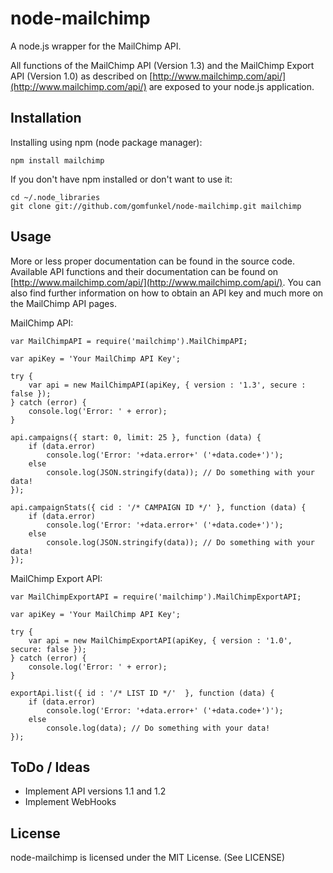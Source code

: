 node-mailchimp
==============

A node.js wrapper for the MailChimp API. 

All functions of the MailChimp API (Version 1.3) and the MailChimp Export API
(Version 1.0) as described on [http://www.mailchimp.com/api/](http://www.mailchimp.com/api/) 
are exposed to your node.js application.

Installation
------------

Installing using npm (node package manager):

    npm install mailchimp
    
If you don't have npm installed or don't want to use it:

    cd ~/.node_libraries
    git clone git://github.com/gomfunkel/node-mailchimp.git mailchimp

Usage
-----

More or less proper documentation can be found in the source code. Available
API functions and their documentation can be found on 
[http://www.mailchimp.com/api/](http://www.mailchimp.com/api/). You can also
find further information on how to obtain an API key and much more on the 
MailChimp API pages.

MailChimp API:

    var MailChimpAPI = require('mailchimp').MailChimpAPI;
    
    var apiKey = 'Your MailChimp API Key';
    
    try { 
        var api = new MailChimpAPI(apiKey, { version : '1.3', secure : false });
    } catch (error) {
        console.log('Error: ' + error);
    }
    
    api.campaigns({ start: 0, limit: 25 }, function (data) {
        if (data.error)
            console.log('Error: '+data.error+' ('+data.code+')');
        else
            console.log(JSON.stringify(data)); // Do something with your data!
    });
    
    api.campaignStats({ cid : '/* CAMPAIGN ID */' }, function (data) {
        if (data.error)
            console.log('Error: '+data.error+' ('+data.code+')');
        else
            console.log(JSON.stringify(data)); // Do something with your data!
    });
    
MailChimp Export API:

    var MailChimpExportAPI = require('mailchimp').MailChimpExportAPI;
    
    var apiKey = 'Your MailChimp API Key';

    try { 
        var api = new MailChimpExportAPI(apiKey, { version : '1.0', secure: false });
    } catch (error) {
        console.log('Error: ' + error);
    }

    exportApi.list({ id : '/* LIST ID */'  }, function (data) {
        if (data.error)
            console.log('Error: '+data.error+' ('+data.code+')');
        else
            console.log(data); // Do something with your data!
    });

ToDo / Ideas
------------

 * Implement API versions 1.1 and 1.2
 * Implement WebHooks
    
License
-------

node-mailchimp is licensed under the MIT License. (See LICENSE) 